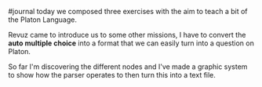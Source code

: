 #journal 
today we composed three exercises with the aim to teach a bit of the Platon Language.

Revuz came to introduce us to some other missions, I have to convert the **auto multiple choice** into a format that we can easily turn into a question on Platon.

So far I'm discovering the different nodes and I've made a graphic system to show how the parser operates to then turn this into a text file. 